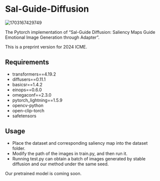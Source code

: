 # Sal-Guide-Diffusion
![1703167429749](https://github.com/superlnX/Sal-Guide-Diffusion/assets/154779934/284331c6-8ca0-4fa5-aaef-c5cff02f6ff3)

The Pytorch implementation of “Sal-Guide Diffusion: Saliency Maps Guide Emotional Image Generation through Adapter”.

This is a preprint version for 2024 ICME.

## Requirements 

- transformers==4.19.2
- diffusers==0.11.1
- basicsr==1.4.2
- einops==0.6.0
- omegaconf==2.3.0
- pytorch_lightning==1.5.9
- opencv-python
- open-clip-torch
- safetensors

## Usage

- Place the dataset and corresponding saliency map into the dataset folder.
- Modify the path of the images in train.py, and then run it.
- Running test.py can obtain a batch of images generated by stable diffusion and our method under the same seed.


Our pretrained model is coming soon.
